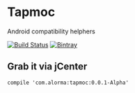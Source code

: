 # Tapmoc
Android compatibility helphers

[![Build Status](https://travis-ci.org/alorma/Tapmoc.svg?branch=master)](https://travis-ci.org/alorma/Tapmoc) [![Bintray](https://img.shields.io/bintray/v/alorma/maven/tapmoc.svg?maxAge=2592000)](https://bintray.com/alorma/maven/tapmoc/)

## Grab it via jCenter

```
compile 'com.alorma:tapmoc:0.0.1-Alpha'
```
